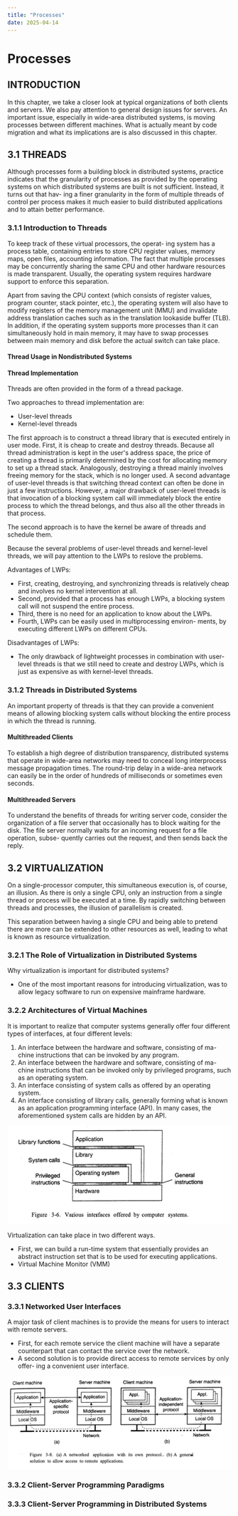 ```yaml
---
title: "Processes"
date: 2025-04-14
---
```


# Processes

## INTRODUCTION

In this chapter, we take a closer look at typical organizations of both clients and servers. We also pay attention to general design issues for servers. An important issue, especially in wide-area distributed systems, is moving processes between different machines. What is actually meant by code migration and what its implications are is also discussed in this chapter.

## 3.1 THREADS

Although processes form a building block in distributed systems, practice indicates that the granularity of processes as provided by the operating systems on which distributed systems are built is not sufficient. Instead, it turns out that hav- ing a finer granularity in the form of multiple threads of control per process makes it much easier to build distributed applications and to attain better performance.

### 3.1.1 Introduction to Threads

To keep track of these virtual processors, the operat- ing system has a process table, containing entries to store CPU register values, memory maps, open files, accounting information. The fact that multiple processes may be concurrently sharing the same CPU and other hardware resources is made transparent. Usually, the operating system requires hardware support to enforce this separation. 

Apart from saving the CPU context (which consists of register values, program counter, stack pointer, etc.), the operating system will also have to modify registers of the memory management unit (MMU) and invalidate address translation caches such as in the translation lookaside buffer (TLB). In addition, if the operating system supports more processes than it can simultaneously hold in main memory, it may have to swap processes between main memory and disk before the actual switch can take place.

#### Thread Usage in Nondistributed Systems

#### Thread Implementation
Threads are often provided in the form of a thread package.

Two approaches to thread implementation are:
- User-level threads
- Kernel-level threads

The first approach is to construct a thread library that is executed entirely in user mode. First, it is cheap to create and destroy threads. Because all thread administration is kept in the user's address space, the price of creating a thread is primarily determined by the cost for allocating memory to set up a thread stack. Analogously, destroying a thread mainly involves freeing memory for the stack, which is no longer used. A second advantage of user-level threads is that switching thread context can often be done in just a few instructions. However, a major drawback of user-level threads is that invocation of a blocking system call will immediately block the entire process to which the thread belongs, and thus also all the other threads in that process.

The second approach is to have the kernel be aware of threads and schedule them.

Because the several problems of user-level threads and kernel-level threads, we will pay attention to the LWPs to reslove the problems.

Advantages of LWPs:
* First, creating, destroying, and synchronizing threads is relatively cheap and involves no kernel intervention at all.
* Second, provided that a process has enough LWPs, a blocking system call will not suspend the entire process.
* Third, there is no need for an application to know about the LWPs.
* Fourth, LWPs can be easily used in multiprocessing environ- ments, by executing different LWPs on different CPUs.

Disadvantages of LWPs:
* The only drawback of lightweight processes in combination with user-level threads is that we still need to create and destroy LWPs, which is just as expensive as with kernel-level threads. 

### 3.1.2 Threads in Distributed Systems

An important property of threads is that they can provide a convenient means of allowing blocking system calls without blocking the entire process in which the thread is running.

#### Multithreaded Clients

To establish a high degree of distribution transparency, distributed systems that operate in wide-area networks may need to conceal long interprocess message propagation times. The round-trip delay in a wide-area network can easily be in the order of hundreds of milliseconds or sometimes even seconds.

#### Multithreaded Servers

To understand the benefits of threads for writing server code, consider the organization of a file server that occasionally has to block waiting for the disk. The file server normally waits for an incoming request for a file operation, subse- quently carries out the request, and then sends back the reply.

## 3.2 VIRTUALIZATION

On a single-processor computer, this simultaneous execution is, of course, an illusion. As there is only a single CPU, only an instruction from a single thread or process will be executed at a time. By rapidly switching between threads and processes, the illusion of parallelism is created.

This separation between having a single CPU and being able to pretend there are more can be extended to other resources as well, leading to what is known as resource virtualization.

### 3.2.1 The Role of Virtualization in Distributed Systems

Why virtualization is important for distributed systems?
* One of the most important reasons for introducing virtualization, was to allow legacy software to run on expensive mainframe hardware. 

### 3.2.2 Architectures of Virtual Machines

It is important to realize that computer systems generally offer four different types of interfaces, at four different levels:

1. An interface between the hardware and software, consisting of ma- chine instructions that can be invoked by any program.
2. An interface between the hardware and software, consisting of ma- chine instructions that can be invoked only by privileged programs, such as an operating system.
3. An interface consisting of system calls as offered by an operating system.
4. An interface consisting of library calls, generally forming what is known as an application programming interface (API). In many cases, the aforementioned system calls are hidden by an API.

![image](../assets/image15.png)

Virtualization can take place in two different ways.
* First, we can build a run-time system that essentially provides an abstract instruction set that is to be used for executing applications. 
* Virtual Machine Monitor (VMM)

## 3.3 CLIENTS

### 3.3.1 Networked User Interfaces

A major task of client machines is to provide the means for users to interact with remote servers.

* First, for each remote service the client machine will have a separate counterpart that can contact the service over the network.
* A second solution is to provide direct access to remote services by only offer- ing a convenient user interface. 

![image](../assets/image16.png)

### 3.3.2 Client-Server Programming Paradigms

### 3.3.3 Client-Server Programming in Distributed Systems

